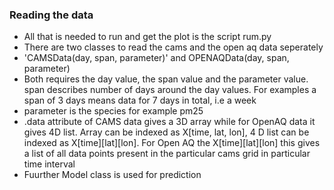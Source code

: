 ### Reading the data

- All that is needed to run and get the plot is the script rum.py
- There are two classes to read the cams and the open aq data seperately
- 'CAMSData(day, span, parameter)' and OPENAQData(day, span, parameter)
-  Both requires the day value, the span value and the parameter value. span describes number of days around the day values. For examples a span of 3 days means data for 7 days in total, i.e a week
- parameter is the species for example pm25
- .data attribute of CAMS data gives a 3D array while for OpenAQ data it gives 4D list. Array can be indexed as X[time, lat, lon], 4 D list can be indexed as X[time][lat][lon]. For Open AQ the X[time][lat][lon] this gives a list of all data points present in the particular cams grid in particular time interval
- Fuurther Model class is used for prediction 